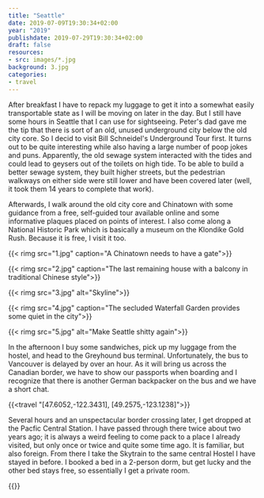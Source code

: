 ```yaml
---
title: "Seattle"
date: 2019-07-09T19:30:34+02:00
year: "2019"
publishdate: 2019-07-29T19:30:34+02:00
draft: false
resources:
- src: images/*.jpg
background: 3.jpg
categories:
- travel
---
```


After breakfast I have to repack my luggage to get it into a somewhat easily
transportable state as I will be moving on later in the day. But I still have
some hours in Seattle that I can use for sightseeing. Peter's dad gave me the
tip that there is sort of an old, unused underground city below the old city
core. So I decid to visit Bill Schneidel's Underground Tour first. It turns
out to be quite interesting while also having a large number of poop jokes and
puns. Apparently, the old sewage system interacted with the tides and could lead
to geysers out of the toilets on high tide. To be able to build a better sewage
system, they built higher streets, but the pedestrian walkways on either side
were still lower and have been covered later (well, it took them 14 years to
complete that work).

Afterwards, I walk around the old city core and Chinatown with some guidance
from a free, self-guided tour available online and some informative plaques
placed on points of interest. I also come along a National Historic Park which
is basically a museum on the Klondike Gold Rush. Because it is free, I visit it
too.

{{< rimg src="1.jpg" caption="A Chinatown needs to have a gate">}}

{{< rimg src="2.jpg" caption="The last remaining house with a balcony in traditional Chinese style">}}

{{< rimg src="3.jpg" alt="Skyline">}}

{{< rimg src="4.jpg" caption="The secluded Waterfall Garden provides some quiet in the city">}}

{{< rimg src="5.jpg" alt="Make Seattle shitty again">}}

In the afternoon I buy some sandwiches, pick up my luggage from the hostel, and
head to the Greyhound bus terminal. Unfortunately, the bus to Vancouver is
delayed by over an hour. As it will bring us across the Canadian border, we have
to show our passports when boarding and I recognize that there is another German
backpacker on the bus and we have a short chat.

{{<travel "[47.6052,-122.3431], [49.2575,-123.1238]">}}

Several hours and an unspectacular border crossing later, I get dropped at the
Pacfic Central Station. I have passed through there twice about two years ago;
it is always a weird feeling to come pack to a place I already visited, but only
once or twice and quite some time ago. It is familiar, but also foreign. From
there I take the Skytrain to the same central Hostel I have stayed in before.
I booked a bed in a 2-person dorm, but get lucky and the other bed stays free,
so essentially I get a private room.

{{<nextday>}}
